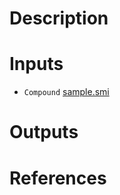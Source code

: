 # Description 

# Inputs

* `Compound` [sample.smi](https://docs.ad3.io/media/apps/lig3d/examples/input/sample.smi)

# Outputs

# References
